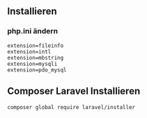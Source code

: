 ## Installieren

### php.ini ändern

```
extension=fileinfo
extension=intl
extension=mbstring
extension=mysqli
extension=pdo_mysql

```
## Composer Laravel Installieren
```
composer global require laravel/installer
```